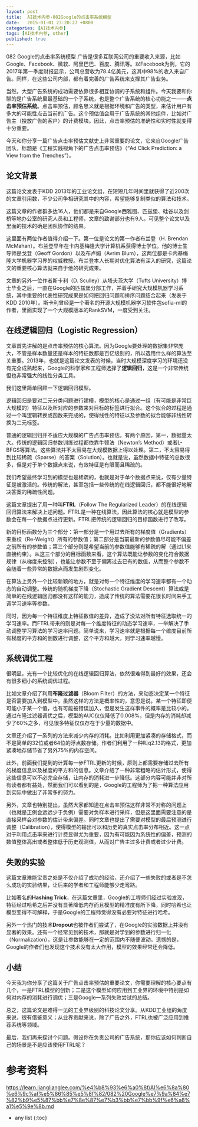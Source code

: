 ```yaml
---
layout: post
title:  AI技术内参-082Google的点击率系统模型
date:   2015-01-01 23:20:27 +0800
categories: [AI技术内参]
tags: [AI技术内参, other]
published: true
---
```




082 Google的点击率系统模型
广告是很多互联网公司的重要收入来源，比如Google、Facebook、微软、阿里巴巴、百度、腾讯等。以Facebook为例，它的2017年第一季度财报显示，公司总营收为78.4亿美元，这其中98%的收入来自广告。同样，在这些公司内部，都有着完善的广告系统来支撑其广告业务。

当然，大型广告系统的成功需要依靠很多相互协调的子系统和组件。今天我要和你聊的是广告系统里最基础的一个子系统，也是整个广告系统的核心功能之一——**点击率预估系统**。点击率预估，顾名思义就是根据环境和广告的类型，来估计用户有多大的可能性点击当前的广告。这个预估值会用于广告系统的其他组件，比如对广告主（投放广告的客户）的计费模块。因此，点击率预估的准确性和实时性就变得十分重要。

今天和你分享一篇广告点击率预估文献史上非常重要的论文，它来自Google广告团队，标题是《工程实践视角下的广告点击率预估》（“Ad Click Prediction: a View from the Trenches”）。

## 论文背景

这篇论文发表于KDD 2013年的工业论文组，在短短几年时间里就获得了近200次的文章引用数，不少公司争相研究其中的内容，希望能够复制类似的算法和技术。

这篇文章的作者群多达16人，他们都是来自Google西雅图、匹兹堡、硅谷以及剑桥等地办公室的研究人员和工程师，文章的致谢部分也有9人。可见整个论文以及里面的技术的确是团队协作的结果。

这里面有两位作者值得介绍一下。第一位是论文的第一作者布兰登（H. Brendan McMahan）。布兰登早年在卡内基梅隆大学计算机系获得博士学位。他的博士生导师是戈登（Geoff Gordon）以及布卢姆（Avrim Blum），这两位都是卡内基梅隆大学机器学习界的权威教授。布兰登本人长期对优化算法有深入的研究，这篇论文的重要核心算法就来自于他的研究成果。

文章的另外一位作者斯卡利（D. Sculley）从塔夫茨大学（Tufts University）博士毕业之后，一直在Google的匹兹堡分部工作，并着手研究大规模机器学习系统，其中重要的代表性研究成果是如何把回归问题和排序问题结合起来（发表于KDD 2010年）。斯卡利曾经是一个著名的开源大规模机器学习软件包sofia-ml的作者，里面实现了一个大规模版本的RankSVM，一度受到关注。

## 在线逻辑回归（Logistic Regression）

文章首先讲解的是点击率预估的核心算法。因为Google要处理的数据集非常庞大，不管是样本数量还是样本的特征数都是百亿级别的，所以选用什么样的算法至关重要。2013年，也就是这篇论文发表的时候，当时大规模深度学习的环境还没有完全成熟起来，Google的科学家和工程师选择了**逻辑回归**，这是一个非常传统但也非常强大的线性分类工具。

我们这里简单回顾一下逻辑回归模型。

逻辑回归是要对二元分类问题进行建模，模型的核心是通过一组（有可能是非常巨大规模的）特征以及所对应的参数来对目标的标签进行拟合。这个拟合的过程是通过一个叫逻辑转换或函数来完成的，使得线性的特征以及参数的拟合能够非线性转换为二元标签。

普通的逻辑回归并不适应大规模的广告点击率预估。有两个原因，第一，数据量太大。传统的逻辑回归参数训练过程都依靠牛顿法（Newton’s Method）或者L-BFGS等算法。这些算法并不太容易在大规模数据上得以处理。第二，不太容易得到比较稀疏（Sparse）的答案（Solution）。也就是说，虽然数据中特征的总数很多，但是对于单个数据点来说，有效特征是有限而且稀疏的。

我们希望最终学习到的模型也是稀疏的，也就是对于单个数据点来说，仅有少量特征是被激活的。传统的解法，甚至包括一些传统的在线逻辑回归，都不能很好地解决答案的稀疏性问题。

这篇文章提出了用一种叫**FTRL**（Follow The Regularized Leader）的在线逻辑回归算法来解决上述问题。FTRL是一种在线算法，因此算法的核心就是模型的参数会在每一个数据点进行更新。FTRL把传统的逻辑回归的目标函数进行了改写。

新的目标函数分为三个部分：第一部分是一个用过去所有的梯度值（Gradients）来重权（Re-Weight）所有的参数值；第二部分是当前最新的参数值尽可能不偏差之前所有的参数值；第三个部分则是希望当前的参数值能够有稀疏的解（通过L1来直接约束）。从这三个部分的目标函数来看，这个算法既能让参数的变化符合数据规律（从梯度来控制），也能让参数不至于偏离过去已有的数值，从而整个参数不会随着一些异常的数据点而发生剧烈变化。

在算法上另外一个比较新颖的地方，就是对每一个特征维度的学习速率都有一个动态的自动调整。传统的随机梯度下降（Stochastic Gradient Descent）算法或是简单的在线逻辑回归都没有这样的能力，造成了传统的算法需要花很长时间来手工调学习速率等参数。

同时，因为每一个特征维度上特征数值的差异，造成了没法对所有特征选取统一的学习速率。而FTRL带来的则是对每一个维度特征的动态学习速率，一举解决了手动调整学习算法的学习速率问题。简单说来，学习速率就是根据每一个维度目前所有梯度的平方和的倒数进行调整，这个平方和越大，则学习速率越慢。

## 系统调优工程

很明显，光有一个比较优化的在线逻辑回归算法，依然很难得到最好的效果，还会有很多细小的系统调优过程。

比如文章介绍了利用**布隆过滤器**（Bloom Filter）的方法，来动态决定某一个特征是否需要加入到模型中。虽然这样的方法是概率性的，意思是说，某一个特征即便可能小于某一个值，也有可能被错误加入，但是发生这样事件的概率是比较小的。通过布隆过滤器调优之后，模型的AUC仅仅降低了0.008%，但是内存的消耗却减少了60%之多，可见很多特征仅仅存在于少量的数据中。

文章还介绍了一系列的方法来减少内存的消耗。比如利用更加紧凑的存储格式，而不是简单的32位或者64位的浮点数存储。作者们利用了一种叫q2.13的格式，更加紧凑地存储节省了另外75%的内存空间。

此外，前面我们提到的计算每一步FTRL更新的时候，原则上都需要存储过去所有的梯度信息以及梯度的平方和的信息。文章介绍了一种非常粗略的估计形式，使得这些信息可以不必完全存储，让内存的消耗进一步降低。这部分内容可能并非对所有读者都有益处，然而我们可以看到的是，Google的工程师为了把一种算法应用到实际中做出了非常多的努力。

另外，文章也特别提出，虽然大家都知道在点击率预估这样非常不对称的问题上（也就是正例会远远少于负例）需要对负样本进行采样，但是这里面需要注意的是直接采样会对参数的估计带来偏差。同时文章也提出了需要对模型的最后预测进行调整（Calibration），使得模型的输出可以和历史的真实点击率分布相近。这一点对于利用点击率来进行计费显得尤为重要，因为有可能因为系统性的偏差，预测的数值整体高出或者整体低于历史观测值，从而对广告主过多计费或者过少计费。

## 失败的实验

这篇文章难能宝贵之处是不仅介绍了成功的经验，还介绍了一些失败的或者是不怎么成功的实验结果，让后来的学者和工程师能够少走弯路。

比如著名的**Hashing Trick**，在这篇文章里，Google的工程师们经过实验发现，特征经过哈希之后并没有显著降低内存而且模型的精准度有所下降，同时哈希也让模型变得不可解释，于是Google的工程师觉得没有必要对特征进行哈希。

另外一个热门的技术**Dropout**也被作者们尝试了，在Google的实验数据上并没有显著的效果。还有一个经常见到的技术，那就是对学到的参数进行归一化（Normalization），这是让参数能够在一定的范围内不随便波动。遗憾的是，Google的作者们也发现这个技术没有太大作用，模型的效果经常还会降低。

## 小结

今天我为你分享了这篇关于广告点击率预估的重要论文，你需要理解的核心要点有几个，一是FTRL模型的创新；二是这个模型如何应用到工业界的环境中特别是如何对内存的消耗进行调优；三是Google一系列失败尝试的总结。

总之，这篇论文是难得一见的工业界级别的科技论文分享。从KDD工业组的角度来说，很有借鉴意义；从业界贡献来说，除了广告之外，FTRL也被广泛应用到推荐系统等领域。

最后，我们再来探讨个问题。假设你在负责公司的广告系统，那你应该如何判断自己的场景是不是应该使用FTRL呢？




# 参考资料

https://learn.lianglianglee.com/%e4%b8%93%e6%a0%8f/AI%e6%8a%80%e6%9c%af%e5%86%85%e5%8f%82/082%20Google%e7%9a%84%e7%82%b9%e5%87%bb%e7%8e%87%e7%b3%bb%e7%bb%9f%e6%a8%a1%e5%9e%8b.md

* any list
{:toc}
